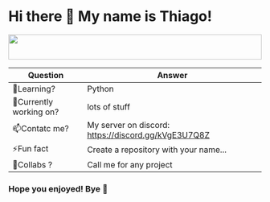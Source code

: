 

<h1> Hi there 👋 My name is Thiago!</h1>

<img src="https://i.pinimg.com/originals/5a/3f/f6/5a3ff695c1efa2223b3974fafd2d4b3a.gif" href="#" width="100%" height="50px" style="overflow:hidden"/>

Question | Answer
------------ | -------------
🌱Learning? | Python
🔭Currently working on?| lots of stuff
📫Contatc me?| My server on discord: https://discord.gg/kVgE3U7Q8Z
⚡Fun fact | Create a repository with your name...
👯Collabs ? | Call me for any project

<h3>Hope you enjoyed! Bye 👋</h3>


<!--
**Thiaguinho27/Thiaguinho27** is a ✨ _special_ ✨ repository because its `README.md` (this file) appears on your GitHub profile.

Here are some ideas to get you started:

- 🔭 I’m currently working on ...
- 🌱 I’m currently learning ...
- 👯 I’m looking to collaborate on ...
- 🤔 I’m looking for help with ...
- 💬 Ask me about ...
- 📫 How to reach me: ...
- 😄 Pronouns: ...
- ⚡ Fun fact: ...
-->
